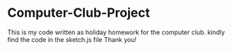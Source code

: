 # Computer-Club-Project
This is my code written as holiday homework for the computer club.
kindly find the code in the sketch.js file
Thank you!
